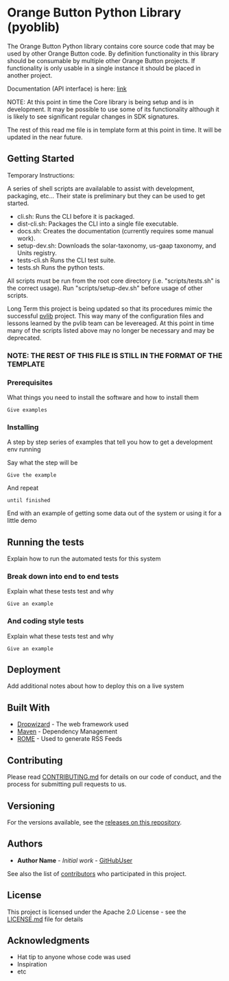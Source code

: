 # Orange Button Python Library (pyoblib)

The Orange Button Python library contains core source code that may be used by other Orange Button code.  By definition functionality in this library should be consumable by multiple other Orange Button projects.  If functionality is only usable in a single instance it should be placed in another project.

Documentation (API interface) is here: [link](https://github.com/SunSpecOrangeButton/pyoblib/tree/master/docs)


NOTE: At this point in time the Core library is being setup and is in development.  It may be possible to use some of its functionality although it is likely to see significant regular changes in SDK signatures.

The rest of this read me file is in template form at this point in time.  It will be updated in the near future.

## Getting Started

Temporary Instructions:

A series of shell scripts are availalable to assist with development, packaging, etc...   Their state is preliminary but they can be used to get started.

* cli.sh: Runs the CLI before it is packaged.
* dist-cli.sh: Packages the CLI into a single file executable.
* docs.sh: Creates the documentation (currently requires some manual work).
* setup-dev.sh: Downloads the solar-taxonomy, us-gaap taxonomy, and Units registry.
* tests-cli.sh Runs the CLI test suite.
* tests.sh Runs the python tests.

All scripts must be run from the root core directory (i.e. "scripts/tests.sh" is the correct usage).  Run "scripts/setup-dev.sh" before usage of other scripts.

Long Term this project is being updated so that its procedures mimic the successful [pvlib](https://github.com/pvlib/pvlib-python) project.  This way many of the configuration files and lessons learned by the pvlib team can be levereaged.  At this point in time many of the scripts listed above
may no longer be necessary and may be deprecated.

### NOTE: THE REST OF THIS FILE IS STILL IN THE FORMAT OF THE TEMPLATE

### Prerequisites

What things you need to install the software and how to install them

```
Give examples
```

### Installing

A step by step series of examples that tell you how to get a development env running

Say what the step will be

```
Give the example
```

And repeat

```
until finished
```

End with an example of getting some data out of the system or using it for a little demo

## Running the tests

Explain how to run the automated tests for this system

### Break down into end to end tests

Explain what these tests test and why

```
Give an example
```

### And coding style tests

Explain what these tests test and why

```
Give an example
```

## Deployment

Add additional notes about how to deploy this on a live system

## Built With

* [Dropwizard](http://www.dropwizard.io/1.0.2/docs/) - The web framework used
* [Maven](https://maven.apache.org/) - Dependency Management
* [ROME](https://rometools.github.io/rome/) - Used to generate RSS Feeds

## Contributing

Please read [CONTRIBUTING.md](CONTRIBUTING.md) for details on our code of conduct, and the process for submitting pull requests to us.

## Versioning

For the versions available, see the [releases on this repository](https://github.com/SunSpecOrangeButton/template-application/releases).

## Authors

* **Author Name** - *Initial work* - [GitHubUser](https://github.com/GitHubUserLink)

See also the list of [contributors](https://github.com/SunSpecOrangeButton/template-application/contributors) who participated in this project.

## License

This project is licensed under the Apache 2.0 License - see the [LICENSE.md](LICENSE.md) file for details

## Acknowledgments

* Hat tip to anyone whose code was used
* Inspiration
* etc

